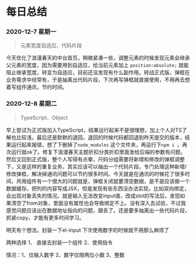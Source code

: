 # 每日总结

### 2020-12-7 星期一

> 元素宽度自适应、代码片段

今天优化了浪漫春天的中台首页，稍微紧凑一些，调整元素的时候发现元素会继承父元素的宽度，因为需要用到自适应，给当前元素加上  `position:absolute;` 就能阻止继承宽度，转变为自适应，目前还没发现有什么副作用。转战正式版，弹框在业务需求中经常有，于是抽离出代码片段，下次再写弹框就直接使用，不用再去想着写组件通讯，节约时间。

### 2020-12-8 星期二

> TypeScript、Object

早上尝试为正式版加入TypeScript，结果运行起来不是很理想，加上个人对TS了解也比较浅，最后还是默默的退回。退回的时候代码都回退到昨天提交的版本，结果运行起来报错，想了下删掉了`node_modules` 这个文件夹，再运行下`npm i `，再次运行就ok了。修复下浪漫春天主题折扣分类折扣里面发给后端的参数有问题。然后又回到正式版，整个人写得有点晕，尺码分组需要将新增和修改的弹框调整下，又是这样的重复业务，其实应该可以抽出一个代码片段，专门处理这种新增/修改弹框，解决掉通讯问题可以节约很多时间。今天就是在通讯的时候花了很多时间，共用组件有一个很大的问题就是，弹框关闭就要清空数据，是不是应该做一个数据缓存。把列的内容写成JSX，但是发现有些东西没办法实现，比如双向绑定，会出现对象丢失的情况。就是输入无法改变input值，改成slot的写法后，发现如果清空了from对象，里面没有属性也会导致绑定不上。没有深入去试验，不过我感觉问题应该出在数据地址指向的问题，跟丢了。还是要多抽离出一些代码片段，抓紧copy，才能有更多时间学习。



明天有个想法。封装一下el-input 下次使用数字的时候就不用那么麻烦了

两种选择 1、 直接去封装一个组件 2、使用指令

情况：1、仅输入数字 2、数字仅限两位小数 3、整数

